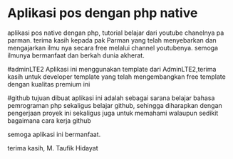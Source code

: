 # Aplikasi pos dengan php native
aplikasi pos native dengan php, tutorial belajar dari youtube chanelnya pa parman. terima kasih kepada pak Parman yang telah menyebarkan dan mengajarkan ilmu nya secara free melalui channel youtubenya. semoga ilmunya bermanfaat dan berkah dunia akherat.

#adminLTE2
Aplikasi ini menggunakan template dari AdminLTE2,terima kasih untuk developer template yang telah mengembangkan free template dengan kualitas premium ini

#github
tujuan dibuat aplikasi ini adalah sebagai sarana belajar bahasa pemrograman php sekaligus belajar github, sehingga diharapkan dengan pengerjaan proyek ini sekaligus juga untuk memahami walaupun sedikit bagaimana cara kerja github

semoga aplikasi ini bermanfaat.

terima kasih,
M. Taufik Hidayat

